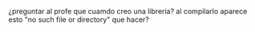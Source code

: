 ¿preguntar al profe que cuamdo creo una libreria?
al compilarlo aparece esto "no such file or directory"
que hacer?


